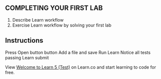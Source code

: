 ## COMPLETING YOUR FIRST LAB

1. Describe Learn workflow
2. Exercise Learn workflow by solving your first lab

## Instructions

Press Open button button
Add a file and save
Run Learn 
Notice all tests passing
Learn submit

<p class='util--hide'>View <a href='https://learn.co/lessons/welcome-to-learn-5-test'>Welcome to Learn 5 (Test)</a> on Learn.co and start learning to code for free.</p>

